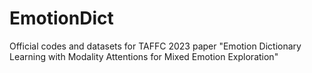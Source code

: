 # EmotionDict
Official codes and datasets for TAFFC 2023 paper "Emotion Dictionary Learning with Modality Attentions for Mixed Emotion Exploration"
